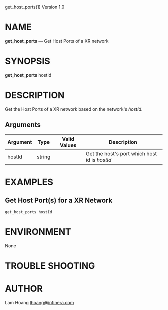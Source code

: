 get_host_ports(1) Version 1.0 

NAME
====

**get_host_ports** — Get Host Ports of a XR network

SYNOPSIS
========

**get_host_ports** hostId


DESCRIPTION
===========

Get the Host Ports of a XR network based on the network's *hostId*. 


Arguments
-------

| Argument         |  Type     | Valid Values      | Description                   |
|------------------|-----------|-------------------|-------------------------------|
| hostId        |  string   |                   | Get the host's port which host id is *hostId*               |

EXAMPLES
===========

Get Host Port(s) for a XR Network
------
```
get_host_ports hostId 
```
ENVIRONMENT
===========

None

TROUBLE SHOOTING
====

AUTHOR
======

Lam Hoang <lhoang@infinera.com>